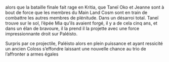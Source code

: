 alors que la bataille finale fait rage en Kritia, que Taneï Oko et Jeanne sont à bout de force que les membres du  Main Land Cosm sont en train de combattre les autres membres de plénitude. Dans un désarroi total. Taneï trouve sur le sol, l’épée Mia qu’ils avaient forgé, il y a de cela cinq ans, et dans un élan de bravoure, il la prend il la projette avec une force impressionnante droit sur Paléisto.

Surpris par ce projectile, Paléisto alors en plein puissance et ayant ressicité un ancien Coloss s’effondre laissant une nouvelle chance au trio de l’affronter a armes égales